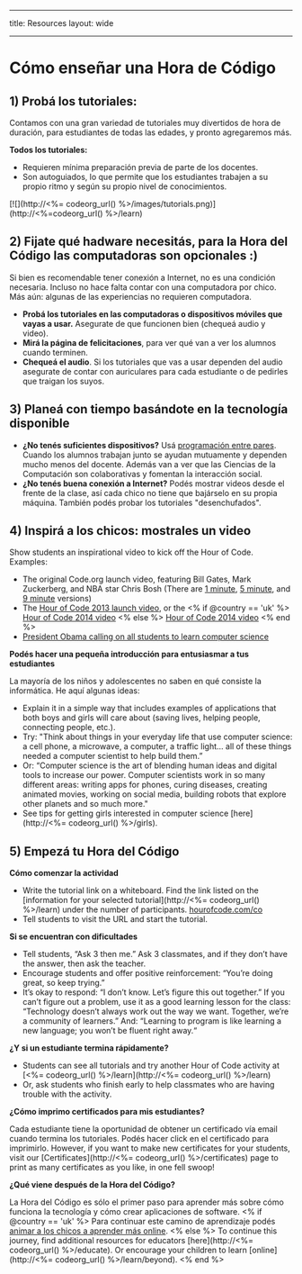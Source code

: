 * * *

title: Resources layout: wide

* * *

# Cómo enseñar una Hora de Código

## 1) Probá los tutoriales:

Contamos con una gran variedad de tutoriales muy divertidos de hora de duración, para estudiantes de todas las edades, y pronto agregaremos más.

**Todos los tutoriales:**

  * Requieren mínima preparación previa de parte de los docentes.
  * Son autoguiados, lo que permite que los estudiantes trabajen a su propio ritmo y según su propio nivel de conocimientos.

[![](http://<%= codeorg_url() %>/images/tutorials.png)](http://<%=codeorg_url() %>/learn)

## 2) Fijate qué hadware necesitás, para la Hora del Código las computadoras son opcionales :)

Si bien es recomendable tener conexión a Internet, no es una condición necesaria. Incluso no hace falta contar con una computadora por chico. Más aún: algunas de las experiencias no requieren computadora.

  * **Probá los tutoriales en las computadoras o dispositivos móviles que vayas a usar.** Asegurate de que funcionen bien (chequeá audio y video).
  * **Mirá la página de felicitaciones**, para ver qué van a ver los alumnos cuando terminen. 
  * **Chequeá el audio**. Si los tutoriales que vas a usar dependen del audio asegurate de contar con auriculares para cada estudiante o de pedirles que traigan los suyos.

## 3) Planeá con tiempo basándote en la tecnología disponible

  * **¿No tenés suficientes dispositivos?** Usá [programación entre pares](http://www.ncwit.org/resources/pair-programming-box-power-collaborative-learning). Cuando los alumnos trabajan junto se ayudan mutuamente y dependen mucho menos del docente. Además van a ver que las Ciencias de la Computación son colaborativas y fomentan la interacción social.
  * **¿No tenés buena conexión a Internet?** Podés mostrar videos desde el frente de la clase, así cada chico no tiene que bajárselo en su propia máquina. También podés probar los tutoriales "desenchufados".

## 4) Inspirá a los chicos: mostrales un video

Show students an inspirational video to kick off the Hour of Code. Examples:

  * The original Code.org launch video, featuring Bill Gates, Mark Zuckerberg, and NBA star Chris Bosh (There are [1 minute](https://www.youtube.com/watch?v=qYZF6oIZtfc), [5 minute](https://www.youtube.com/watch?v=nKIu9yen5nc), and [9 minute](https://www.youtube.com/watch?v=dU1xS07N-FA) versions)
  * The [Hour of Code 2013 launch video](https://www.youtube.com/watch?v=FC5FbmsH4fw), or the <% if @country == 'uk' %> [Hour of Code 2014 video](https://www.youtube.com/watch?v=96B5-JGA9EQ) <% else %> [Hour of Code 2014 video](https://www.youtube.com/watch?v=rH7AjDMz_dc&index=2&list=PLzdnOPI1iJNe1WmdkMG-Ca8cLQpdEAL7Q) <% end %>
  * [President Obama calling on all students to learn computer science](https://www.youtube.com/watch?v=6XvmhE1J9PY)

**Podés hacer una pequeña introducción para entusiasmar a tus estudiantes**

La mayoría de los niños y adolescentes no saben en qué consiste la informática. He aquí algunas ideas:

  * Explain it in a simple way that includes examples of applications that both boys and girls will care about (saving lives, helping people, connecting people, etc.).
  * Try: "Think about things in your everyday life that use computer science: a cell phone, a microwave, a computer, a traffic light… all of these things needed a computer scientist to help build them.”
  * Or: “Computer science is the art of blending human ideas and digital tools to increase our power. Computer scientists work in so many different areas: writing apps for phones, curing diseases, creating animated movies, working on social media, building robots that explore other planets and so much more."
  * See tips for getting girls interested in computer science [here](http://<%= codeorg_url() %>/girls). 

## 5) Empezá tu Hora del Código

**Cómo comenzar la actividad**

  * Write the tutorial link on a whiteboard. Find the link listed on the [information for your selected tutorial](http://<%= codeorg_url() %>/learn) under the number of participants. [hourofcode.com/co](http://hourofcode.com/co)
  * Tell students to visit the URL and start the tutorial.

**Si se encuentran con dificultades**

  * Tell students, “Ask 3 then me.” Ask 3 classmates, and if they don’t have the answer, then ask the teacher.
  * Encourage students and offer positive reinforcement: “You’re doing great, so keep trying.”
  * It’s okay to respond: “I don’t know. Let’s figure this out together.” If you can’t figure out a problem, use it as a good learning lesson for the class: “Technology doesn’t always work out the way we want. Together, we’re a community of learners.” And: “Learning to program is like learning a new language; you won’t be fluent right away.“

**¿Y si un estudiante termina rápidamente?**

  * Students can see all tutorials and try another Hour of Code activity at [<%= codeorg_url() %>/learn](http://<%= codeorg_url() %>/learn)
  * Or, ask students who finish early to help classmates who are having trouble with the activity.

**¿Cómo imprimo certificados para mis estudiantes?**

Cada estudiante tiene la oportunidad de obtener un certificado vía email cuando termina los tutoriales. Podés hacer click en el certificado para imprimirlo. However, if you want to make new certificates for your students, visit our [Certificates](http://<%= codeorg_url() %>/certificates) page to print as many certificates as you like, in one fell swoop!

**¿Qué viene después de la Hora del Código?**

La Hora del Código es sólo el primer paso para aprender más sobre cómo funciona la tecnología y cómo crear aplicaciones de software. <% if @country == 'uk' %> Para continuar este camino de aprendizaje podés [animar a los chicos a aprender más online](http://uk.code.org/learn/beyond). <% else %> To continue this journey, find additional resources for educators [here](http://<%= codeorg_url() %>/educate). Or encourage your children to learn [online](http://<%= codeorg_url() %>/learn/beyond). <% end %>